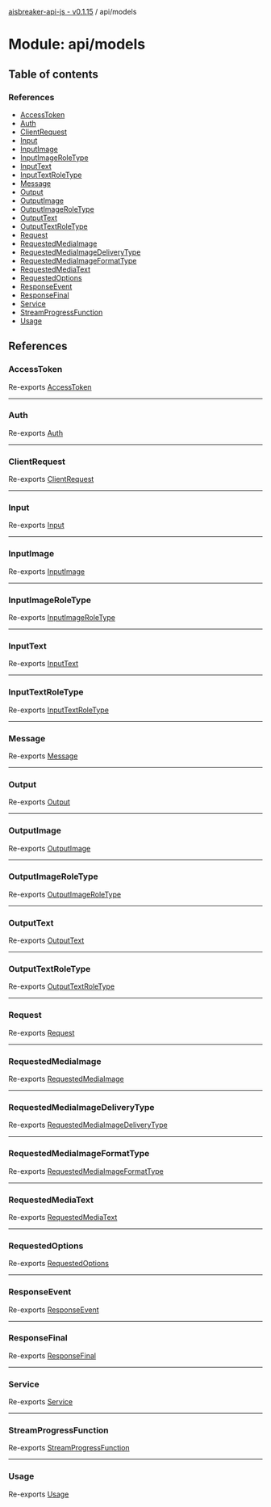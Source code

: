 [aisbreaker-api-js - v0.1.15](../README.md) / api/models

# Module: api/models

## Table of contents

### References

- [AccessToken](api_models.md#accesstoken)
- [Auth](api_models.md#auth)
- [ClientRequest](api_models.md#clientrequest)
- [Input](api_models.md#input)
- [InputImage](api_models.md#inputimage)
- [InputImageRoleType](api_models.md#inputimageroletype)
- [InputText](api_models.md#inputtext)
- [InputTextRoleType](api_models.md#inputtextroletype)
- [Message](api_models.md#message)
- [Output](api_models.md#output)
- [OutputImage](api_models.md#outputimage)
- [OutputImageRoleType](api_models.md#outputimageroletype)
- [OutputText](api_models.md#outputtext)
- [OutputTextRoleType](api_models.md#outputtextroletype)
- [Request](api_models.md#request)
- [RequestedMediaImage](api_models.md#requestedmediaimage)
- [RequestedMediaImageDeliveryType](api_models.md#requestedmediaimagedeliverytype)
- [RequestedMediaImageFormatType](api_models.md#requestedmediaimageformattype)
- [RequestedMediaText](api_models.md#requestedmediatext)
- [RequestedOptions](api_models.md#requestedoptions)
- [ResponseEvent](api_models.md#responseevent)
- [ResponseFinal](api_models.md#responsefinal)
- [Service](api_models.md#service)
- [StreamProgressFunction](api_models.md#streamprogressfunction)
- [Usage](api_models.md#usage)

## References

### AccessToken

Re-exports [AccessToken](../classes/api_models_Auth.AccessToken.md)

___

### Auth

Re-exports [Auth](../interfaces/api_models_Auth.Auth.md)

___

### ClientRequest

Re-exports [ClientRequest](../interfaces/api_models_Request.ClientRequest.md)

___

### Input

Re-exports [Input](../interfaces/api_models_Input.Input.md)

___

### InputImage

Re-exports [InputImage](../interfaces/api_models_InputImage.InputImage.md)

___

### InputImageRoleType

Re-exports [InputImageRoleType](api_models_InputImage.md#inputimageroletype)

___

### InputText

Re-exports [InputText](../interfaces/api_models_InputText.InputText.md)

___

### InputTextRoleType

Re-exports [InputTextRoleType](api_models_InputText.md#inputtextroletype)

___

### Message

Re-exports [Message](../interfaces/api_models_Message.Message.md)

___

### Output

Re-exports [Output](../interfaces/api_models_Output.Output.md)

___

### OutputImage

Re-exports [OutputImage](../interfaces/api_models_OutputImage.OutputImage.md)

___

### OutputImageRoleType

Re-exports [OutputImageRoleType](api_models_OutputImage.md#outputimageroletype)

___

### OutputText

Re-exports [OutputText](../interfaces/api_models_OutputText.OutputText.md)

___

### OutputTextRoleType

Re-exports [OutputTextRoleType](api_models_OutputText.md#outputtextroletype)

___

### Request

Re-exports [Request](../interfaces/api_models_Request.Request.md)

___

### RequestedMediaImage

Re-exports [RequestedMediaImage](../interfaces/api_models_RequestedMediaImage.RequestedMediaImage.md)

___

### RequestedMediaImageDeliveryType

Re-exports [RequestedMediaImageDeliveryType](api_models_RequestedMediaImage.md#requestedmediaimagedeliverytype)

___

### RequestedMediaImageFormatType

Re-exports [RequestedMediaImageFormatType](api_models_RequestedMediaImage.md#requestedmediaimageformattype)

___

### RequestedMediaText

Re-exports [RequestedMediaText](../interfaces/api_models_RequestedMediaText.RequestedMediaText.md)

___

### RequestedOptions

Re-exports [RequestedOptions](../interfaces/api_models_RequestedOptions.RequestedOptions.md)

___

### ResponseEvent

Re-exports [ResponseEvent](../interfaces/api_models_ResponseEvent.ResponseEvent.md)

___

### ResponseFinal

Re-exports [ResponseFinal](../interfaces/api_models_ResponseFinal.ResponseFinal.md)

___

### Service

Re-exports [Service](../interfaces/api_models_Service.Service.md)

___

### StreamProgressFunction

Re-exports [StreamProgressFunction](api_models_Request.md#streamprogressfunction)

___

### Usage

Re-exports [Usage](../interfaces/api_models_Usage.Usage.md)

